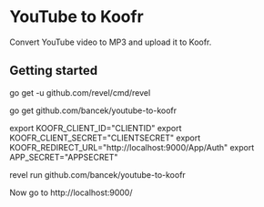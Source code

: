 # YouTube to Koofr

Convert YouTube video to MP3 and upload it to Koofr.

## Getting started

  go get -u github.com/revel/cmd/revel

  go get github.com/bancek/youtube-to-koofr

  export KOOFR_CLIENT_ID="CLIENTID"
  export KOOFR_CLIENT_SECRET="CLIENTSECRET"
  export KOOFR_REDIRECT_URL="http://localhost:9000/App/Auth"
  export APP_SECRET="APPSECRET"

  revel run github.com/bancek/youtube-to-koofr

Now go to http://localhost:9000/
